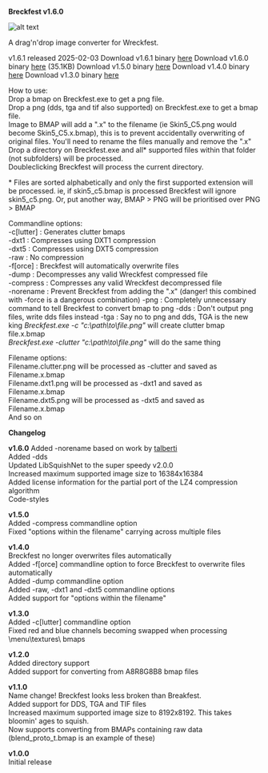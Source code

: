 **Breckfest v1.6.0**

![alt text](http://www.toxic-ragers.co.uk/images/misc/breckfest.png "Breckfest")

A drag'n'drop image converter for Wreckfest.

v1.6.1 released 2025-02-03
Download v1.6.1 binary [here](https://github.com/RavenStryker/Breckfest/releases/tag/Release)
Download v1.6.0 binary [here](https://www.toxic-ragers.co.uk/files/tools/breckfest/Breckfest.v1.6.0.zip) (35.1KB)
Download v1.5.0 binary [here](https://www.toxic-ragers.co.uk/files/tools/breckfest/Breckfest.v1.5.0.zip)
Download v1.4.0 binary [here](https://www.toxic-ragers.co.uk/files/tools/breckfest/Breckfest.v1.4.0.zip)
Download v1.3.0 binary [here](https://www.toxic-ragers.co.uk/files/tools/breckfest/Breckfest.v1.3.0.zip)

How to use:  
Drop a bmap on Breckfest.exe to get a png file.  
Drop a png (dds, tga and tif also supported) on Breckfest.exe to get a bmap file.  
Image to BMAP will add a ".x" to the filename (ie Skin5_C5.png would become Skin5_C5.x.bmap), this is to prevent accidentally overwriting of original files. You'll need to rename the files manually and remove the ".x"  
Drop a directory on Breckfest.exe and all* supported files within that folder (not subfolders) will be processed.  
Doubleclicking Breckfest will process the current directory.

\* Files are sorted alphabetically and only the first supported extension will be processed.  ie, if skin5_c5.bmap is processed Breckfest will ignore skin5_c5.png.  Or, put another way, BMAP > PNG will be prioritised over PNG > BMAP

Commandline options:  
-c[lutter] : Generates clutter bmaps  
-dxt1 : Compresses using DXT1 compression  
-dxt5 : Compresses using DXT5 compression  
-raw : No compression  
-f[orce] : Breckfest will automatically overwrite files  
-dump : Decompresses any valid Wreckfest compressed file  
-compress : Compresses any valid Wreckfest decompressed file  
-norename : Prevent Breckfest from adding the ".x" (danger!  this combined with -force is a dangerous combination)
-png : Completely unnecessary command to tell Breckfest to convert bmap to png
-dds : Don't output png files, write dds files instead
-tga : Say no to png and dds, TGA is the new king
_Breckfest.exe -c "c:\path\to\file.png"_ will create clutter bmap file.x.bmap  
_Breckfest.exe -clutter "c:\path\to\file.png"_ will do the same thing

Filename options:  
Filename.clutter.png will be processed as -clutter and saved as Filename.x.bmap  
Filename.dxt1.png will be processed as -dxt1 and saved as Filename.x.bmap  
Filename.dxt5.png will be processed as -dxt5 and saved as Filename.x.bmap  
And so on

**Changelog**

**v1.6.0**
Added -norename based on work by [talberti](https://github.com/talberti)  
Added -dds  
Updated LibSquishNet to the super speedy v2.0.0  
Increased maximum supported image size to 16384x16384  
Added license information for the partial port of the LZ4 compression algorithm  
Code-styles

**v1.5.0**  
Added -compress commandline option  
Fixed "options within the filename" carrying across multiple files

**v1.4.0**  
Breckfest no longer overwrites files automatically  
Added -f[orce] commandline option to force Breckfest to overwrite files automatically  
Added -dump commandline option  
Added -raw, -dxt1 and -dxt5 commandline options  
Added support for "options within the filename"

**v1.3.0**  
Added -c[lutter] commandline option  
Fixed red and blue channels becoming swapped when processing \menu\textures\ bmaps

**v1.2.0**  
Added directory support  
Added support for converting from A8R8G8B8 bmap files

**v1.1.0**  
Name change!  Breckfest looks less broken than Breakfest.  
Added support for DDS, TGA and TIF files  
Increased maximum supported image size to 8192x8192.  This takes bloomin' ages to squish.  
Now supports converting from BMAPs containing raw data (blend_proto_t.bmap is an example of these)

**v1.0.0**  
Initial release
